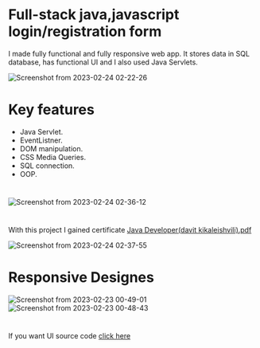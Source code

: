 # Full-stack java,javascript login/registration form
I made fully functional and fully responsive web app. It stores data in SQL database, has functional UI and I also used Java Servlets.

![Screenshot from 2023-02-24 02-22-26](https://user-images.githubusercontent.com/102487110/221044769-ef4041b1-565f-4439-a2ab-de11df9106e4.png)

# Key features
- Java Servlet.
- EventListner.
- DOM manipulation.
- CSS Media Queries.
- SQL connection.
- OOP.

#
![Screenshot from 2023-02-24 02-36-12](https://user-images.githubusercontent.com/102487110/221046300-8ef35c7f-9bea-47a0-90a4-716aaebe1db7.png)



#
With this project I gained certificate
[Java Developer(davit kikaleishvili).pdf](https://github.com/data111a/Java-JavaScript-login-form/files/10819057/Java.Developer.davit.kikaleishvili.pdf)

![Screenshot from 2023-02-24 02-37-55](https://user-images.githubusercontent.com/102487110/221046554-d7ddebef-5f30-4a4f-a876-78557105c6f3.png)


# Responsive Designes
![Screenshot from 2023-02-23 00-49-01](https://user-images.githubusercontent.com/102487110/221047431-c413cba8-575f-470f-bdd2-5bf3214e38ab.png)
![Screenshot from 2023-02-23 00-48-43](https://user-images.githubusercontent.com/102487110/221047444-112e960d-cf54-4e74-852a-ca3f57ac59f2.png)
#

If you want UI source code [click here](https://github.com/data111a/Login-Registration-webPage)
